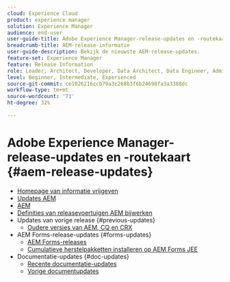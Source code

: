 ```yaml
---
cloud: Experience Cloud
product: experience manager
solution: Experience Manager
audience: end-user
user-guide-title: Adobe Experience Manager-release-updates en -routekaart
breadcrumb-title: AEM-release-informatie
user-guide-description: Bekijk de nieuwste AEM-release-updates.
feature-set: Experience Manager
feature: Release Information
role: Leader, Architect, Developer, Data Architect, Data Engineer, Admin, User
level: Beginner, Intermediate, Experienced
source-git-commit: ce1026216ccb79a3c268b3f6b24698fa3a3388dc
workflow-type: tm+mt
source-wordcount: '71'
ht-degree: 32%

---
```



# Adobe Experience Manager-release-updates en -routekaart {#aem-release-updates}

+ [Homepage van informatie vrijgeven](home.md)
+ [Updates AEM](aem-releases-updates.md)
+ [AEM](update-releases-roadmap.md)
+ [Definities van releasevoertuigen AEM bijwerken](update-release-vehicle-definitions.md)
+ Updates van vorige release {#previous-updates}
   + [Oudere versies van AEM, CQ en CRX](aem-previous-versions.md)
+ AEM Forms-release-updates {#forms-updates}
   + [AEM Forms-releases](aem-forms-releases.md)
   + [Cumulatieve herstelpakketten installeren op AEM Forms JEE](install-cfp-aem-forms-jee.md)
+ Documentatie-updates {#doc-updates}
   + [Recente documentatie-updates](documentation-updates.md)
   + [Vorige documentupdates](previous-documentation-updates.md)
